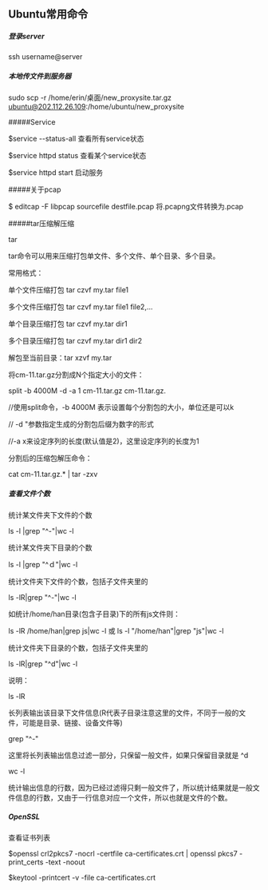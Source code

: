 ## Ubuntu常用命令

##### 登录server

ssh username@server

##### 本地传文件到服务器

sudo scp -r /home/erin/桌面/new_proxysite.tar.gz ubuntu@202.112.26.109:/home/ubuntu/new_proxysite



#####Service

$service --status-all  查看所有service状态

$service httpd status  查看某个service状态

$service httpd start  启动服务



#####关于pcap

$ editcap -F libpcap sourcefile destfile.pcap 将.pcapng文件转换为.pcap



#####tar压缩解压缩

tar

tar命令可以用来压缩打包单文件、多个文件、单个目录、多个目录。

常用格式：

单个文件压缩打包 tar czvf my.tar file1

多个文件压缩打包 tar czvf my.tar file1 file2,...

单个目录压缩打包 tar czvf my.tar dir1

多个目录压缩打包 tar czvf my.tar dir1 dir2

解包至当前目录：tar xzvf my.tar



将cm-11.tar.gz分割成N个指定大小的文件：

split -b 4000M -d -a 1 cm-11.tar.gz cm-11.tar.gz.

//使用split命令，-b 4000M 表示设置每个分割包的大小，单位还是可以k

// -d "参数指定生成的分割包后缀为数字的形式

//-a x来设定序列的长度(默认值是2)，这里设定序列的长度为1



分割后的压缩包解压命令：

cat cm-11.tar.gz.* | tar -zxv



##### 查看文件个数

统计某文件夹下文件的个数

ls -l |grep "^-"|wc -l



统计某文件夹下目录的个数

ls -l |grep "^ｄ"|wc -l



统计文件夹下文件的个数，包括子文件夹里的

ls -lR|grep "^-"|wc -l



如统计/home/han目录(包含子目录)下的所有js文件则：

ls -lR /home/han|grep js|wc -l 或 ls -l "/home/han"|grep "js"|wc -l



统计文件夹下目录的个数，包括子文件夹里的

ls -lR|grep "^d"|wc -l

说明：

ls -lR

长列表输出该目录下文件信息(R代表子目录注意这里的文件，不同于一般的文件，可能是目录、链接、设备文件等)



grep "^-"

这里将长列表输出信息过滤一部分，只保留一般文件，如果只保留目录就是 ^d



wc -l

统计输出信息的行数，因为已经过滤得只剩一般文件了，所以统计结果就是一般文件信息的行数，又由于一行信息对应一个文件，所以也就是文件的个数。



##### OpenSSL

查看证书列表

$openssl crl2pkcs7 -nocrl -certfile ca-certificates.crt | openssl pkcs7 -print_certs -text -noout

$keytool -printcert -v -file ca-certificates.crt



